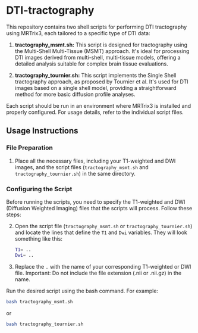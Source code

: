 # DTI-tractography

This repository contains two shell scripts for performing DTI tractography using MRTrix3, each tailored to a specific type of DTI data:

1. **tractography_msmt.sh:** This script is designed for tractography using the Multi-Shell Multi-Tissue (MSMT) approach. It's ideal for processing DTI images derived from multi-shell, multi-tissue models, offering a detailed analysis suitable for complex brain tissue evaluations.

2. **tractography_tournier.sh:** This script implements the Single Shell tractography approach, as proposed by Tournier et al. It's used for DTI images based on a single shell model, providing a straightforward method for more basic diffusion profile analyses.

Each script should be run in an environment where MRTrix3 is installed and properly configured. For usage details, refer to the individual script files.

## Usage Instructions

### File Preparation

1. Place all the necessary files, including your T1-weighted and DWI images, and the script files (`tractography_msmt.sh` and `tractography_tournier.sh`) in the same directory.

### Configuring the Script

Before running the scripts, you need to specify the T1-weighted and DWI (Diffusion Weighted Imaging) files that the scripts will process. Follow these steps:

2. Open the script file (`tractography_msmt.sh` or `tractography_tournier.sh`) and locate the lines that define the `T1` and `Dwi` variables. They will look something like this:
   ```bash
   T1= ..
   Dwi= ..
   ```
3. Replace the .. with the name of your corresponding T1-weighted or DWI file. Important: Do not include the file extension (.nii or .nii.gz) in the name.

Run the desired script using the bash command. For example:
```bash
bash tractography_msmt.sh
```
or
```bash
bash tractography_tournier.sh
```
